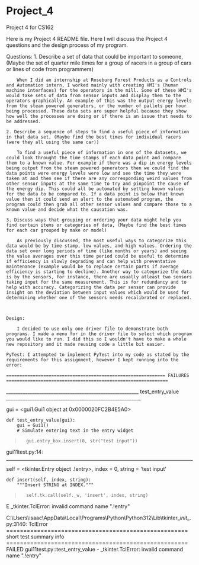 # Project_4
 Project 4 for CS162

Here is my Project 4 README file. Here I will discuss the Project 4 questions and the design process of my program. 

Questions: 
    1. Describe a set of data that could be important to someone,(Maybe the set of quarter mile times for a group of racers in a group of cars or lines of code from programmers)

        When I did an internship at Roseburg Forest Products as a Controls and Automation intern, I worked mainly with creating HMI's (human machine interfaces) for the operators in the mill. Some of these HMI's would take sets of data from sensor inputs and display them to the operators graphically. An example of this was the output energy levels from the steam powered generators, or the number of pallets per hour being processed. These data sets are super helpful because they show how well the processes are doing or if there is an issue that needs to be addressed.
    
    2. Describe a sequence of steps to find a useful piece of information in that data set, (Maybe find the best times for individual racers (were they all using the same car))

        To find a useful piece of information in one of the datasets, we could look throught the time stamps of each data point and compare them to a known value. For example if there was a dip in energy levels being output from the steam powered generators then we could find the data points were energy levels were low and see the time they were taken at and then see if there are any corresponding weird values from other sensor inputs at the same time to try and pinpoint the cause of the energy dip. This could all be automated by setting known values for the data to be compared to. If a data point is below that known value then it could send an alert to the automated program, the program could then grab all other sensor values and compare those to a known value and decide what the causation was. 

    3. Discuss ways that grouping or ordering your data might help you find certain items or categories of data, (Maybe find the best times for each car grouped by make or model) 

        As previously discussed, the most useful ways to categorize this data would be by time stamp, low values, and high values. Ordering the data set over long periods of time (like months or years) and seeing the value averages over this time period could be useful to determine if efficiency is slowly degrading and can help with preventative maintenance (example would be to replace certain parts if average efficiency is starting to decline). Another way to categorize the data is by the sensors, for instance, there are usually atleast two sensors taking input for the same measurement. This is for redundancy and to help with accuracy. Categorizing the data per sensor can provide insight on the deviation between input values which would be used for determining whether one of the sensors needs recalibrated or replaced. 

    

    Design: 

        I decided to use only one driver file to demonstrate both programs. I made a menu for in the driver file to select which program you would like to run. I did this so I wouldn't have to make a whole new repository and it made reusing code a little bit easier. 

    PyTest: I attempted to implement PyTest into my code as stated by the requirements for this assignment, however I kept running into the error: 

    ============================================================ FAILURES ============================================================= 
________________________________________________________ test_entry_value _________________________________________________________

gui = <gui1.Gui1 object at 0x0000020FC2B4E5A0>

    def test_entry_value(gui):
        gui = Gui1()
        # Simulate entering text in the entry widget
>       gui.entry_box.insert(0, str("test input"))

gui11test.py:14:
_ _ _ _ _ _ _ _ _ _ _ _ _ _ _ _ _ _ _ _ _ _ _ _ _ _ _ _ _ _ _ _ _ _ _ _ _ _ _ _ _ _ _ _ _ _ _ _ _ _ _ _ _ _ _ _ _ _ _ _ _ _ _ _ _ _ 

self = <tkinter.Entry object .!entry>, index = 0, string = 'test input'

    def insert(self, index, string):
        """Insert STRING at INDEX."""
>       self.tk.call(self._w, 'insert', index, string)
E       _tkinter.TclError: invalid command name ".!entry"

C:\Users\isaac\AppData\Local\Programs\Python\Python312\Lib\tkinter\__init__.py:3140: TclError
===================================================== short test summary info ===================================================== 
FAILED gui11test.py::test_entry_value - _tkinter.TclError: invalid command name ".!entry"



